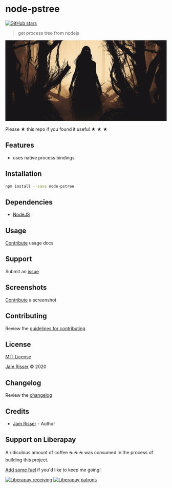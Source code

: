 # node-pstree

[![GitHub stars](https://img.shields.io/github/stars/codejamninja/node-pstree.svg?style=social&label=Stars)](https://github.com/codejamninja/node-pstree)

> get process tree from nodejs

![](assets/node-pstree.png)

Please ★ this repo if you found it useful ★ ★ ★

## Features

- uses native process bindings

## Installation

```sh
npm install --save node-pstree
```

## Dependencies

- [NodeJS](https://nodejs.org)

## Usage

[Contribute](https://github.com/codejamninja/node-pstree/blob/master/CONTRIBUTING.md) usage docs

## Support

Submit an [issue](https://github.com/codejamninja/node-pstree/issues/new)

## Screenshots

[Contribute](https://github.com/codejamninja/node-pstree/blob/master/CONTRIBUTING.md) a screenshot

## Contributing

Review the [guidelines for contributing](https://github.com/codejamninja/node-pstree/blob/master/CONTRIBUTING.md)

## License

[MIT License](https://github.com/codejamninja/node-pstree/blob/master/LICENSE)

[Jam Risser](https://codejam.ninja) © 2020

## Changelog

Review the [changelog](https://github.com/codejamninja/node-pstree/blob/master/CHANGELOG.md)

## Credits

- [Jam Risser](https://codejam.ninja) - Author

## Support on Liberapay

A ridiculous amount of coffee ☕ ☕ ☕ was consumed in the process of building this project.

[Add some fuel](https://liberapay.com/codejamninja/donate) if you'd like to keep me going!

[![Liberapay receiving](https://img.shields.io/liberapay/receives/codejamninja.svg?style=flat-square)](https://liberapay.com/codejamninja/donate)
[![Liberapay patrons](https://img.shields.io/liberapay/patrons/codejamninja.svg?style=flat-square)](https://liberapay.com/codejamninja/donate)
